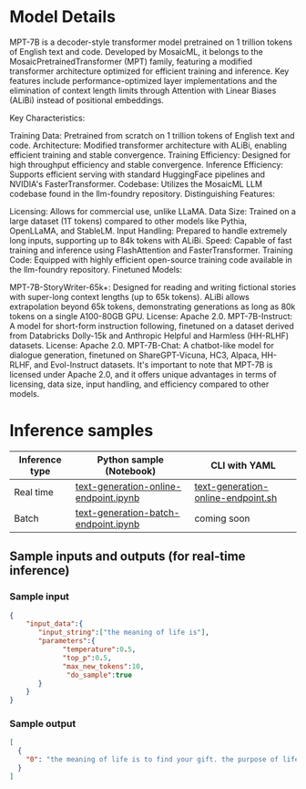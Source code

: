 # **Model Details**

MPT-7B is a decoder-style transformer model pretrained on 1 trillion tokens of English text and code. Developed by MosaicML, it belongs to the MosaicPretrainedTransformer (MPT) family, featuring a modified transformer architecture optimized for efficient training and inference. Key features include performance-optimized layer implementations and the elimination of context length limits through Attention with Linear Biases (ALiBi) instead of positional embeddings.

Key Characteristics:

Training Data: Pretrained from scratch on 1 trillion tokens of English text and code.
Architecture: Modified transformer architecture with ALiBi, enabling efficient training and stable convergence.
Training Efficiency: Designed for high throughput efficiency and stable convergence.
Inference Efficiency: Supports efficient serving with standard HuggingFace pipelines and NVIDIA's FasterTransformer.
Codebase: Utilizes the MosaicML LLM codebase found in the llm-foundry repository.
Distinguishing Features:

Licensing: Allows for commercial use, unlike LLaMA.
Data Size: Trained on a large dataset (1T tokens) compared to other models like Pythia, OpenLLaMA, and StableLM.
Input Handling: Prepared to handle extremely long inputs, supporting up to 84k tokens with ALiBi.
Speed: Capable of fast training and inference using FlashAttention and FasterTransformer.
Training Code: Equipped with highly efficient open-source training code available in the llm-foundry repository.
Finetuned Models:

MPT-7B-StoryWriter-65k+: Designed for reading and writing fictional stories with super-long context lengths (up to 65k tokens). ALiBi allows extrapolation beyond 65k tokens, demonstrating generations as long as 80k tokens on a single A100-80GB GPU. License: Apache 2.0.
MPT-7B-Instruct: A model for short-form instruction following, finetuned on a dataset derived from Databricks Dolly-15k and Anthropic Helpful and Harmless (HH-RLHF) datasets. License: Apache 2.0.
MPT-7B-Chat: A chatbot-like model for dialogue generation, finetuned on ShareGPT-Vicuna, HC3, Alpaca, HH-RLHF, and Evol-Instruct datasets.
It's important to note that MPT-7B is licensed under Apache 2.0, and it offers unique advantages in terms of licensing, data size, input handling, and efficiency compared to other models.

# **Inference samples**

Inference type|Python sample (Notebook)|CLI with YAML
|--|--|--|
Real time|<a href="https://aka.ms/azureml-infer-online-sdk-text-generation-dolly" target="_blank">text-generation-online-endpoint.ipynb</a>|<a href="https://aka.ms/azureml-infer-online-cli-text-generation-dolly" target="_blank">text-generation-online-endpoint.sh</a>
Batch |<a href="https://aka.ms/azureml-infer-batch-sdk-text-generation" target="_blank">text-generation-batch-endpoint.ipynb</a>| coming soon


## **Sample inputs and outputs (for real-time inference)**

### **Sample input**
```json
{
    "input_data":{
       "input_string":["the meaning of life is"],
       "parameters":{
             "temperature":0.5,
             "top_p":0.5,
             "max_new_tokens":10,
              "do_sample":true
       }
    }
}
```

### **Sample output**
```json
[
  {
    "0": "the meaning of life is to find your gift. the purpose of life is"
  }
]
```
